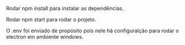 Rodar npm install para instalar as dependências.

Rodar npm start para rodar o projeto.

O .env foi enviado de propósito pois nele há configuralção para rodar o electron em ambiente windows.
